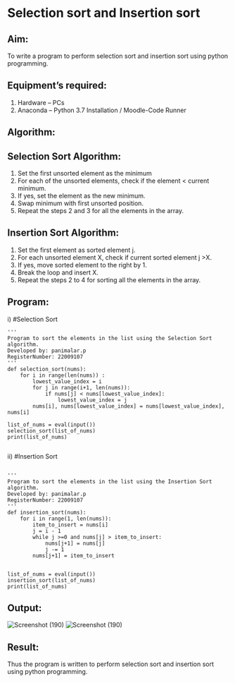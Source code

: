# Selection sort and Insertion sort
## Aim:
To write a program to perform selection sort and insertion sort using python programming.

## Equipment’s required:
1.	Hardware – PCs
2.	Anaconda – Python 3.7 Installation / Moodle-Code Runner

## Algorithm:
## Selection Sort Algorithm:
1.	Set the first unsorted element as the minimum
2.	For each of the unsorted elements, check if the element < current minimum.
3.	If yes, set the element as the new minimum.
4.	Swap minimum with first unsorted position.
5.	Repeat the steps 2 and 3 for all the elements in the array.

## Insertion Sort Algorithm:
1.	Set the first element as sorted element j.
2.	For each unsorted element X, check if current sorted element j >X.
3.	If yes, move sorted element to the right by 1.
4.	Break the loop and insert X.
5.	Repeat the steps 2 to 4 for sorting all the elements in the array.
## Program:
i)	#Selection Sort
```
''' 
Program to sort the elements in the list using the Selection Sort algorithm.
Developed by: panimalar.p
RegisterNumber: 22009107
'''
def selection_sort(nums):
    for i in range(len(nums)) :
        lowest_value_index = i
        for j in range(i+1, len(nums)):
            if nums[j] < nums[lowest_value_index]:
                lowest_value_index = j
        nums[i], nums[lowest_value_index] = nums[lowest_value_index], nums[i]
        
list_of_nums = eval(input())
selection_sort(list_of_nums)
print(list_of_nums)


```
ii)	#Insertion Sort
```

''' 
Program to sort the elements in the list using the Insertion Sort algorithm.
Developed by: panimalar.p
RegisterNumber: 22009107
'''
def insertion_sort(nums):
    for i in range(1, len(nums)):
        item_to_insert = nums[i]
        j = i - 1
        while j >=0 and nums[j] > item_to_insert:
            nums[j+1] = nums[j]
            j -= 1
        nums[j+1] = item_to_insert
        

list_of_nums = eval(input())
insertion_sort(list_of_nums)
print(list_of_nums)

```

## Output:
![Screenshot (190)](https://user-images.githubusercontent.com/121490826/214650159-acd2b848-49ed-4642-898d-aec528691761.png)
![Screenshot (190)](https://user-images.githubusercontent.com/121490826/214650207-d7fcd437-0832-44a9-823e-7f16f65d6d81.png)



## Result:
Thus the program is written to perform selection sort and insertion sort using python programming.
